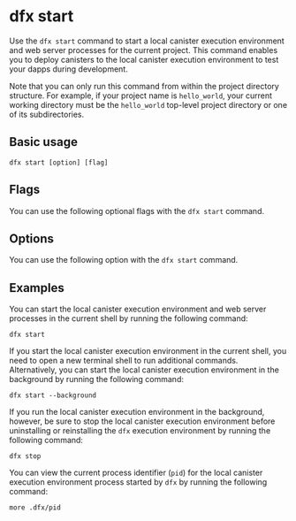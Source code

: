 # dfx start

Use the `dfx start` command to start a local canister execution environment and web server processes for the current project. This command enables you to deploy canisters to the local canister execution environment to test your dapps during development.

Note that you can only run this command from within the project directory structure. For example, if your project name is `hello_world`, your current working directory must be the `hello_world` top-level project directory or one of its subdirectories.

## Basic usage

    dfx start [option] [flag]

## Flags

You can use the following optional flags with the `dfx start` command.

<!-- <table>
<colgroup>
<col style="width: 32%" />
<col style="width: 68%" />
</colgroup>
<thead>
<tr class="header">
<th style="text-align: left;">Flag</th>
<th style="text-align: left;">Description</th>
</tr>
</thead>
<tbody>
<tr class="odd">
<td style="text-align: left;"><p><code>--background</code></p></td>
<td style="text-align: left;"><p>Starts the local canister execution environment and web server processes in the background and waits for a reply before returning to the shell.</p></td>
</tr>
<tr class="even">
<td style="text-align: left;"><p><code>--clean</code></p></td>
<td style="text-align: left;"><p>Starts the local canister execution environment and web server processes in a clean state by removing checkpoints from your project cache. You can use this flag to set your project cache to a new state when troubleshooting or debugging.</p></td>
</tr>
<tr class="odd">
<td style="text-align: left;"><p><code>-h</code>, <code>--help</code></p></td>
<td style="text-align: left;"><p>Displays usage information.</p></td>
</tr>
<tr class="even">
<td style="text-align: left;"><p><code>-V</code>, <code>--version</code></p></td>
<td style="text-align: left;"><p>Displays version information.</p></td>
</tr>
</tbody>
</table> -->

## Options

You can use the following option with the `dfx start` command.

<!-- <table>
<colgroup>
<col style="width: 32%" />
<col style="width: 68%" />
</colgroup>
<thead>
<tr class="header">
<th style="text-align: left;">Option</th>
<th style="text-align: left;">Description</th>
</tr>
</thead>
<tbody>
<tr class="odd">
<td style="text-align: left;"><p><code>--host host</code></p></td>
<td style="text-align: left;"><p>Specifies the host interface IP address and port number to bind the frontend to. The default is <code>127.0.0.1:8000</code>.</p></td>
</tr>
</tbody>
</table> -->

## Examples

You can start the local canister execution environment and web server processes in the current shell by running the following command:

    dfx start

If you start the local canister execution environment in the current shell, you need to open a new terminal shell to run additional commands. Alternatively, you can start the local canister execution environment in the background by running the following command:

    dfx start --background

If you run the local canister execution environment in the background, however, be sure to stop the local canister execution environment before uninstalling or reinstalling the `dfx` execution environment by running the following command:

    dfx stop

You can view the current process identifier (`pid`) for the local canister execution environment process started by `dfx` by running the following command:

    more .dfx/pid
